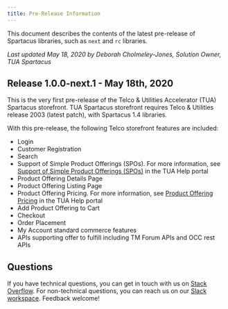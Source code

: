 ```yaml
---
title: Pre-Release Information
---
```


This document describes the contents of the latest pre-release of Spartacus libraries, such as `next` and `rc` libraries.

_Last updated May 18, 2020 by Deborah Cholmeley-Jones, Solution Owner, TUA Spartacus_

## Release 1.0.0-next.1 - May 18th, 2020

This is the very first pre-release of the Telco & Utilities Accelerator (TUA) Spartacus storefront. TUA Spartacus storefront requires Telco & Utilities release 2003 (latest patch), with Spartacus 1.4 libraries.

With this pre-release, the following Telco storefront features are included:

- Login
- Customer Registration
- Search
- Support of Simple Product Offerings (SPOs). For more information, see [Support of Simple Product Offerings (SPOs)](https://help.sap.com/viewer/4c33bf189ab9409e84e589295c36d96e/1905/en-US/315410098c024e50adf4c43373761936.html?q=product%20offerings) in the TUA Help portal
- Product Offering Details Page
- Product Offering Listing Page
- Product Offering Pricing. For more information, see [Product Offering Pricing](https://help.sap.com/viewer/4c33bf189ab9409e84e589295c36d96e/1905/en-US/ad4430d10fc3477096752d83f935faf9.html) in the TUA Help portal
- Add Product Offering to Cart
- Checkout
- Order Placement
- My Account standard commerce features
- APIs supporting offer to fulfill including TM Forum APIs and OCC rest APIs


## Questions

If you have technical questions, you can get in touch with us on [Stack Overflow](https://stackoverflow.com/questions/tagged/spartacus-storefront). For non-technical questions, you can reach us on our [Slack workspace](https://join.slack.com/t/spartacus-storefront/shared_invite/enQtNDM1OTI3OTMwNjU5LTg1NGVjZmFkZjQzODc1MzFhMjc3OTZmMzIzYzg0YjMwODJiY2YxYjA5MTE5NjVmN2E5NjMxNjEzMGNlMDRjMjU). Feedback welcome!


